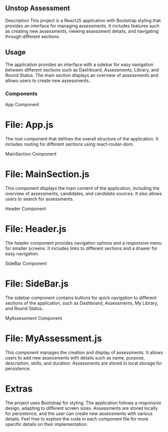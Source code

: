 ## Unstop Assessment
Description
This project is a ReactJS application with Bootstrap styling that provides an interface for managing assessments. It includes features such as creating new assessments, viewing assessment details, and navigating through different sections.

## Usage
The application provides an interface with a sidebar for easy navigation between different sections such as Dashboard, Assessments, Library, and Round Status. The main section displays an overview of assessments and allows users to create new assessments.

### Components
App Component
# File: App.js

The root component that defines the overall structure of the application. It includes routing for different sections using react-router-dom.

MainSection Component
# File: MainSection.js

This component displays the main content of the application, including the overview of assessments, candidates, and candidate sources. It also allows users to search for assessments.

Header Component
# File: Header.js

The header component provides navigation options and a responsive menu for smaller screens. It includes links to different sections and a drawer for easy navigation.

SideBar Component
# File: SideBar.js

The sidebar component contains buttons for quick navigation to different sections of the application, such as Dashboard, Assessments, My Library, and Round Status.

MyAssessment Component
# File: MyAssessment.js

This component manages the creation and display of assessments. It allows users to add new assessments with details such as name, purpose, description, skills, and duration. Assessments are stored in local storage for persistence.

# Extras
The project uses Bootstrap for styling.
The application follows a responsive design, adapting to different screen sizes.
Assessments are stored locally for persistence, and the user can create new assessments with various details.
Feel free to explore the code in each component file for more specific details on their implementation.






